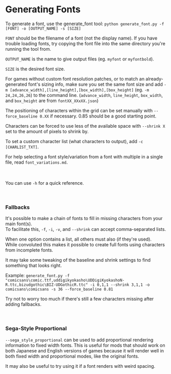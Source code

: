 Generating Fonts
================

To generate a font, use the generate_font tool: `python generate_font.py -f [FONT] -o [OUTPUT_NAME] -s [SIZE]`

`FONT` should be the filename of a font (not the display name). If you have trouble loading fonts, try copying
the font file into the same directory you're running the tool from.

`OUTPUT_NAME` is the name to give output files (eg. `myfont` or `myfontbold`).

`SIZE` is the desired font size.

For games without custom font resolution patches, or to match an already-generated font's sizing info,
make sure you set the same font size and add `-m [advance_width],[line_height],[box_width],[box_height]`
(eg. `-m 24,24,26,26`) to the command line.
(`advance_width`, `line_height`, `box_width`, and `box_height` are from `fontXX_XXxXX.json`)

The positioning of characters within the grid can be set manually with `--force_baseline 0.XX` if necessary.
0.85 should be a good starting point.

Characters can be forced to use less of the available space with `--shrink X` set to the amount of pixels to shrink by.

To set a custom character list (what characters to output), add `-c [CHARLIST_TXT]`.

For help selecting a font style/variation from a font with multiple in a single file, read `font_variations.md`.

　

You can use `-h` for a quick reference.

　

### Fallbacks
It's possible to make a chain of fonts to fill in missing characters from your main font(s).  
To facilitate this, `-f`, `-i`, `-v`, and `--shrink` can accept comma-separated lists.

When one option contains a list, all others must also (if they're used).  
While convoluted this makes it possible to create full fonts using characters from incomplete fonts.

It may take some tweaking of the baseline and shrink settings to find something that looks right.

Example: `generate_font.py -f "comicsans\comic.ttf,uddigikyokasho\UDDigiKyokashoN-R.ttc,bizudgothic\BIZ-UDGothicR.ttc" -i 0,1,1 --shrink 3,1,1 -o comicsans\comicsans -s 36 --force_baseline 0.81`

Try not to worry too much if there's still a few characters missing after adding fallbacks.

　

### Sega-Style Proportional
`--sega_style_proportional` can be used to add proportional rendering information to fixed width fonts.
This is useful for mods that should work on both Japanese and English versions of games because it will render well
in both fixed width and proportional modes, like the original fonts.

It may also be useful to try using it if a font renders with weird spacing.